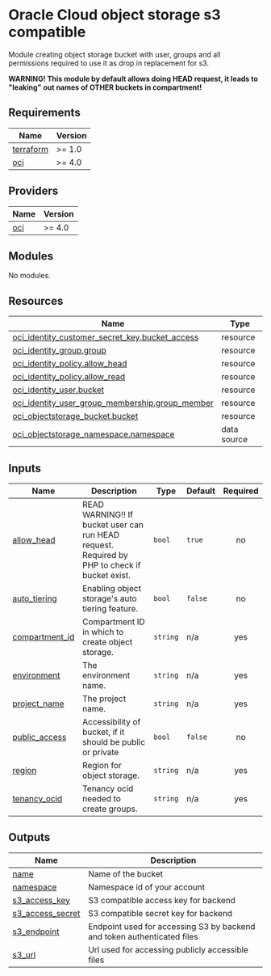 # Oracle Cloud object storage s3 compatible
Module creating object storage bucket with user, groups and all permissions required to use it as drop in replacement for s3.

**WARNING! This module by default allows doing HEAD request, it leads to "leaking" out names of OTHER buckets in compartment!**

## Requirements

| Name | Version |
|------|---------|
| <a name="requirement_terraform"></a> [terraform](#requirement\_terraform) | >= 1.0 |
| <a name="requirement_oci"></a> [oci](#requirement\_oci) | >= 4.0 |

## Providers

| Name | Version |
|------|---------|
| <a name="provider_oci"></a> [oci](#provider\_oci) | >= 4.0 |

## Modules

No modules.

## Resources

| Name | Type |
|------|------|
| [oci_identity_customer_secret_key.bucket_access](https://registry.terraform.io/providers/hashicorp/oci/latest/docs/resources/identity_customer_secret_key) | resource |
| [oci_identity_group.group](https://registry.terraform.io/providers/hashicorp/oci/latest/docs/resources/identity_group) | resource |
| [oci_identity_policy.allow_head](https://registry.terraform.io/providers/hashicorp/oci/latest/docs/resources/identity_policy) | resource |
| [oci_identity_policy.allow_read](https://registry.terraform.io/providers/hashicorp/oci/latest/docs/resources/identity_policy) | resource |
| [oci_identity_user.bucket](https://registry.terraform.io/providers/hashicorp/oci/latest/docs/resources/identity_user) | resource |
| [oci_identity_user_group_membership.group_member](https://registry.terraform.io/providers/hashicorp/oci/latest/docs/resources/identity_user_group_membership) | resource |
| [oci_objectstorage_bucket.bucket](https://registry.terraform.io/providers/hashicorp/oci/latest/docs/resources/objectstorage_bucket) | resource |
| [oci_objectstorage_namespace.namespace](https://registry.terraform.io/providers/hashicorp/oci/latest/docs/data-sources/objectstorage_namespace) | data source |

## Inputs

| Name | Description | Type | Default | Required |
|------|-------------|------|---------|:--------:|
| <a name="input_allow_head"></a> [allow\_head](#input\_allow\_head) | READ WARNING!! If bucket user can run HEAD request. Required by PHP to check if bucket exist. | `bool` | `true` | no |
| <a name="input_auto_tiering"></a> [auto\_tiering](#input\_auto\_tiering) | Enabling object storage's auto tiering feature. | `bool` | `false` | no |
| <a name="input_compartment_id"></a> [compartment\_id](#input\_compartment\_id) | Compartment ID in which to create object storage. | `string` | n/a | yes |
| <a name="input_environment"></a> [environment](#input\_environment) | The environment name. | `string` | n/a | yes |
| <a name="input_project_name"></a> [project\_name](#input\_project\_name) | The project name. | `string` | n/a | yes |
| <a name="input_public_access"></a> [public\_access](#input\_public\_access) | Accessibility of bucket, if it should be public or private | `bool` | `false` | no |
| <a name="input_region"></a> [region](#input\_region) | Region for object storage. | `string` | n/a | yes |
| <a name="input_tenancy_ocid"></a> [tenancy\_ocid](#input\_tenancy\_ocid) | Tenancy ocid needed to create groups. | `string` | n/a | yes |

## Outputs

| Name | Description |
|------|-------------|
| <a name="output_name"></a> [name](#output\_name) | Name of the bucket |
| <a name="output_namespace"></a> [namespace](#output\_namespace) | Namespace id of your account |
| <a name="output_s3_access_key"></a> [s3\_access\_key](#output\_s3\_access\_key) | S3 compatible access key for backend |
| <a name="output_s3_access_secret"></a> [s3\_access\_secret](#output\_s3\_access\_secret) | S3 compatible secret key for backend |
| <a name="output_s3_endpoint"></a> [s3\_endpoint](#output\_s3\_endpoint) | Endpoint used for accessing S3 by backend and token authenticated files |
| <a name="output_s3_url"></a> [s3\_url](#output\_s3\_url) | Url used for accessing publicly accessible files |
